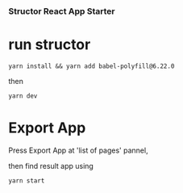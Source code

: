 ### Structor React App Starter

# run structor

```
yarn install && yarn add babel-polyfill@6.22.0
```
then

```
yarn dev
```

# Export App

Press Export App at 'list of pages' pannel,

then find result app using
```
yarn start
```